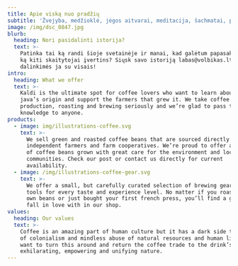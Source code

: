 ```yaml
---
title: Apie viską nuo pradžių
subtitle: 'Žvejyba, medžioklė, jėgos aitvarai, meditacija, šachmatai, programavimas.'
image: /img/dsc_0847.jpg
blurb:
  heading: Nori pasidalinti istorija?
  text: >-
    Patinka tai ką randi šioje svetainėje ir manai, kad galėtum papasakoti tai
    ką kiti skaitytojai įvertins? Siųsk savo istoriją labas@volbikas.lt ir
    dalinkimės ja su visais!
intro:
  heading: What we offer
  text: >-
    Kaldi is the ultimate spot for coffee lovers who want to learn about their
    java’s origin and support the farmers that grew it. We take coffee
    production, roasting and brewing seriously and we’re glad to pass that
    knowledge to anyone.
products:
  - image: img/illustrations-coffee.svg
    text: >-
      We sell green and roasted coffee beans that are sourced directly from
      independent farmers and farm cooperatives. We’re proud to offer a variety
      of coffee beans grown with great care for the environment and local
      communities. Check our post or contact us directly for current
      availability.
  - image: /img/illustrations-coffee-gear.svg
    text: >-
      We offer a small, but carefully curated selection of brewing gear and
      tools for every taste and experience level. No matter if you roast your
      own beans or just bought your first french press, you’ll find a gadget to
      fall in love with in our shop.
values:
  heading: Our values
  text: >-
    Coffee is an amazing part of human culture but it has a dark side too – one
    of colonialism and mindless abuse of natural resources and human lives. We
    want to turn this around and return the coffee trade to the drink’s
    exhilarating, empowering and unifying nature.
---
```


